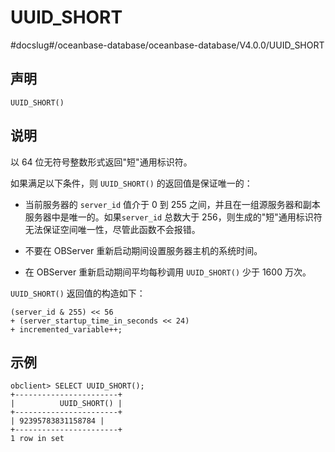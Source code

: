 UUID_SHORT 
===============================
#docslug#/oceanbase-database/oceanbase-database/V4.0.0/UUID_SHORT


声明 
-----------------------

```unknow
UUID_SHORT()
```



说明 
-----------------------

以 64 位无符号整数形式返回"短"通用标识符。

如果满足以下条件，则 `UUID_SHORT()` 的返回值是保证唯一的：

* 当前服务器的 `server_id` 值介于 0 到 255 之间，并且在一组源服务器和副本服务器中是唯一的。如果`server_id` 总数大于 256，则生成的"短"通用标识符无法保证空间唯一性，尽管此函数不会报错。

  

* 不要在 OBServer 重新启动期间设置服务器主机的系统时间。

  

* 在 OBServer 重新启动期间平均每秒调用 `UUID_SHORT()` 少于 1600 万次。

  




`UUID_SHORT()` 返回值的构造如下：

```unknow
(server_id & 255) << 56
+ (server_startup_time_in_seconds << 24)
+ incremented_variable++;
```



示例 
-----------------------

```unknow
obclient> SELECT UUID_SHORT();
+-----------------------+
|          UUID_SHORT() |
+-----------------------+
| 92395783831158784 |
+-----------------------+
1 row in set
```


